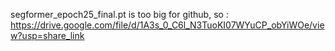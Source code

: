 segformer_epoch25_final.pt is too big for github, so : https://drive.google.com/file/d/1A3s_0_C6l_N3TuoKI07WYuCP_obYiWOe/view?usp=share_link
